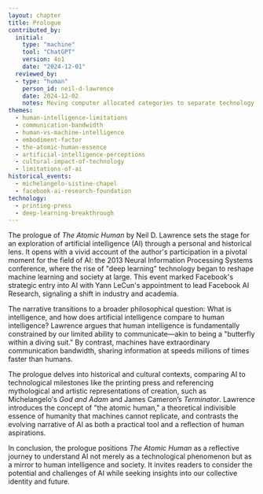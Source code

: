 ```yaml
---
layout: chapter
title: Prologue
contributed_by:
  initial:
    type: "machine"
    tool: "ChatGPT"
    version: 4o1
    date: "2024-12-01"
  reviewed_by:
  - type: "human"
    person_id: neil-d-lawrence
    date: 2024-12-02
    notes: Moving computer allocated categories to separate technology and media and to merge reflections.
themes:
  - human-intelligence-limitations
  - communication-bandwidth
  - human-vs-machine-intelligence
  - embodiment-factor
  - the-atomic-human-essence
  - artificial-intelligence-perceptions
  - cultural-impact-of-technology
  - limitations-of-ai
historical_events:
  - michelangelo-sistine-chapel
  - facebook-ai-research-foundation
technology:
  - printing-press
  - deep-learning-breakthrough
---
```


The prologue of *The Atomic Human* by Neil D. Lawrence sets the stage for an exploration of artificial intelligence (AI) through a personal and historical lens. It opens with a vivid account of the author's participation in a pivotal moment for the field of AI: the 2013 Neural Information Processing Systems conference, where the rise of "deep learning" technology began to reshape machine learning and society at large. This event marked Facebook's strategic entry into AI with Yann LeCun's appointment to lead Facebook AI Research, signaling a shift in industry and academia.

The narrative transitions to a broader philosophical question: What is intelligence, and how does artificial intelligence compare to human intelligence? Lawrence argues that human intelligence is fundamentally constrained by our limited ability to communicate—akin to being a "butterfly within a diving suit." By contrast, machines have extraordinary communication bandwidth, sharing information at speeds millions of times faster than humans.

The prologue delves into historical and cultural contexts, comparing AI to technological milestones like the printing press and referencing mythological and artistic representations of creation, such as Michelangelo's *God and Adam* and James Cameron’s *Terminator*. Lawrence introduces the concept of "the atomic human," a theoretical indivisible essence of humanity that machines cannot replicate, and contrasts the evolving narrative of AI as both a practical tool and a reflection of human aspirations.

In conclusion, the prologue positions *The Atomic Human* as a reflective journey to understand AI not merely as a technological phenomenon but as a mirror to human intelligence and society. It invites readers to consider the potential and challenges of AI while seeking insights into our collective identity and future.
